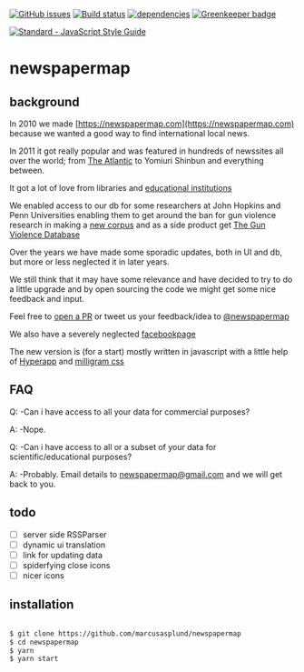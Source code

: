 [![GitHub issues](https://img.shields.io/github/issues/marcusasplund/newspapermap.svg)](https://github.com/marcusasplund/newspapermap/issues)
[![Build status](https://travis-ci.org/marcusasplund/newspapermap.svg?branch=master)](https://travis-ci.org/marcusasplund/newspapermap)
[![dependencies](https://david-dm.org/marcusasplund/hyperapp-todo-simple.svg)](https://david-dm.org/marcusasplund/hyperapp-todo-simple)
[![Greenkeeper badge](https://badges.greenkeeper.io/marcusasplund/newspapermap.svg)](https://greenkeeper.io/)

[![Standard - JavaScript Style Guide](https://cdn.rawgit.com/feross/standard/master/badge.svg)](https://github.com/feross/standard) 

# newspapermap

## background
In 2010 we made [https://newspapermap.com](https://newspapermap.com) because we wanted a good way to find international local news.

In 2011 it got really popular and was featured in hundreds of newssites all over the world; from [The Atlantic](https://www.theatlantic.com/technology/archive/2011/05/reading-the-worlds-press-from-luxembourg-to-djibouti/238943/) to Yomiuri Shinbun and everything between.

It got a lot of love from libraries and [educational institutions](https://www.google.se/search?q=site:.edu+newspapermap.com)

We enabled access to our db for some researchers at John Hopkins and Penn Universities enabling them to get around the ban for gun violence research in making a [new corpus](http://www.cs.jhu.edu/~anni/papers/alnc_lrec14.pdf) and as a side product get [The Gun Violence Database](https://www.ldc.upenn.edu/sites/www.ldc.upenn.edu/files/callison-burch_0.pdf)

Over the years we have made some sporadic updates, both in UI and db, but more or less neglected it in later years.

We still think that it may have some relevance and have decided to try to do a little upgrade and by open sourcing the code we might get some nice feedback and input.

Feel free to [open a PR](https://github.com/marcusasplund/newspapermap/pulls) or tweet us your feedback/idea to [@newspapermap](https://twitter.com/newspapermap)

We also have a severely neglected [facebookpage](https://facebook.com/newspapermap)

The new version is (for a start) mostly written in javascript with a little help of [Hyperapp](https://github.com/jorgebucaran/hyperapp) and [milligram css](https://milligram.io/)


## FAQ

Q: -Can i have access to all your data for commercial purposes?

A: -Nope.

Q: -Can i have access to all or a subset of your data for scientific/educational purposes?

A: -Probably. Email details to newspapermap@gmail.com and we will get back to you.

## todo

- [ ] server side RSSParser
- [ ] dynamic ui translation
- [ ] link for updating data
- [ ] spiderfying close icons
- [ ] nicer icons

## installation

````bash

$ git clone https://github.com/marcusasplund/newspapermap
$ cd newspapermap
$ yarn
$ yarn start

````
